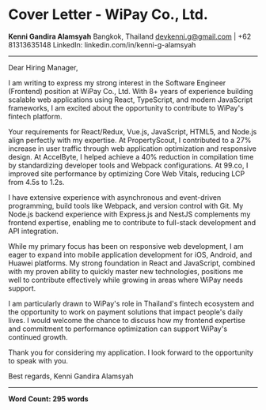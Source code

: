 # Cover Letter - WiPay Co., Ltd.

**Kenni Gandira Alamsyah**
Bangkok, Thailand
devkenni.g@gmail.com | +62 81313635148
LinkedIn: linkedin.com/in/kenni-g-alamsyah

---

Dear Hiring Manager,

I am writing to express my strong interest in the Software Engineer (Frontend) position at WiPay Co., Ltd. With 8+ years of experience building scalable web applications using React, TypeScript, and modern JavaScript frameworks, I am excited about the opportunity to contribute to WiPay's fintech platform.

Your requirements for React/Redux, Vue.js, JavaScript, HTML5, and Node.js align perfectly with my expertise. At PropertyScout, I contributed to a 27% increase in user traffic through web application optimization and responsive design. At AccelByte, I helped achieve a 40% reduction in compilation time by standardizing developer tools and Webpack configurations. At 99.co, I improved site performance by optimizing Core Web Vitals, reducing LCP from 4.5s to 1.2s.

I have extensive experience with asynchronous and event-driven programming, build tools like Webpack, and version control with Git. My Node.js backend experience with Express.js and NestJS complements my frontend expertise, enabling me to contribute to full-stack development and API integration.

While my primary focus has been on responsive web development, I am eager to expand into mobile application development for iOS, Android, and Huawei platforms. My strong foundation in React and JavaScript, combined with my proven ability to quickly master new technologies, positions me well to contribute effectively while growing in areas where WiPay needs support.

I am particularly drawn to WiPay's role in Thailand's fintech ecosystem and the opportunity to work on payment solutions that impact people's daily lives. I would welcome the chance to discuss how my frontend expertise and commitment to performance optimization can support WiPay's continued growth.

Thank you for considering my application. I look forward to the opportunity to speak with you.

Best regards,
Kenni Gandira Alamsyah

---

**Word Count: 295 words**
